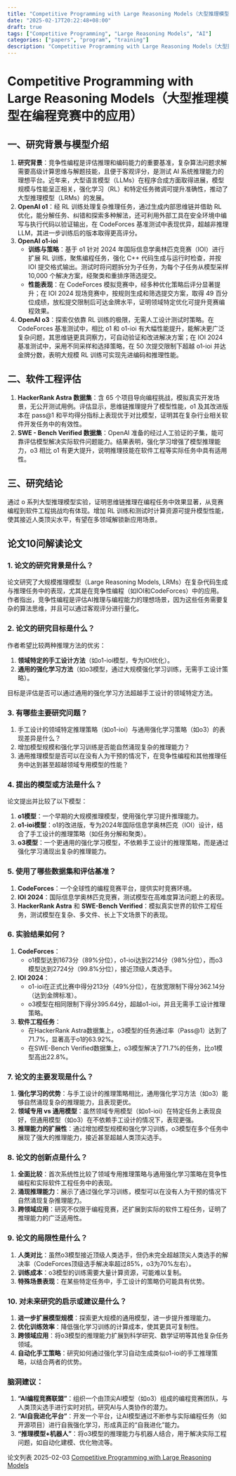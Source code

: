 ```yaml
---
title: "Competitive Programming with Large Reasoning Models（大型推理模型在编程竞赛中的应用）"
date: "2025-02-17T20:22:48+08:00"
draft: true
tags: ["Competitive Programming", "Large Reasoning Models", "AI"]
categories: ["papers", "program", "training"]
description: "Competitive Programming with Large Reasoning Models（大型推理模型在编程竞赛中的应用）"
---
```


# Competitive Programming with Large Reasoning Models（大型推理模型在编程竞赛中的应用）

## 一、研究背景与模型介绍

1. **研究背景**：竞争性编程是评估推理和编码能力的重要基准，复杂算法问题求解需要高级计算思维与解题技能，且便于客观评分，是测试 AI 系统推理能力的理想平台。近年来，大型语言模型（LLMs）在程序合成方面取得进展，模型规模与性能呈正相关，强化学习（RL）和特定任务微调可提升准确性，推动了大型推理模型（LRMs）的发展。
2. **OpenAI o1**：经 RL 训练处理复杂推理任务，通过生成内部思维链并借助 RL 优化，能分解任务、纠错和探索多种解法，还可利用外部工具在安全环境中编写与执行代码以验证输出，在 CodeForces 基准测试中表现优异，超越非推理 LLM，其进一步训练后的版本取得更高评分。
3. **OpenAI o1-ioi**
    - **训练与策略**：基于 o1 针对 2024 年国际信息学奥林匹克竞赛（IOI）进行扩展 RL 训练，聚焦编程任务，强化 C++ 代码生成与运行时检查，并按 IOI 提交格式输出。测试时将问题拆分为子任务，为每个子任务从模型采样 10,000 个解决方案，经聚类和重排序筛选提交。
    - **性能表现**：在 CodeForces 模拟竞赛中，经多种优化策略后评分显著提升；在 IOI 2024 现场竞赛中，按规则生成和筛选提交方案，取得 49 百分位成绩，放松提交限制后可达金牌水平，证明领域特定优化可提升竞赛编程效果。
4. **OpenAI o3**：探索仅依靠 RL 训练的极限，无需人工设计测试时策略。在 CodeForces 基准测试中，相比 o1 和 o1-ioi 有大幅性能提升，能解决更广泛复杂问题，其思维链更具洞察力，可自动验证和改进解决方案；在 IOI 2024 基准测试中，采用不同采样和选择策略，在 50 次提交限制下超越 o1-ioi 并达金牌分数，表明大规模 RL 训练可实现先进编码和推理性能。

## 二、软件工程评估

1. **HackerRank Astra 数据集**：含 65 个项目导向编程挑战，模拟真实开发场景，无公开测试用例。评估显示，思维链推理提升了模型性能，o1 及其改进版本在 pass@1 和平均得分指标上表现优于对比模型，证明其在复杂行业相关软件开发任务中的有效性。
2. **SWE - Bench Verified 数据集**：OpenAI 准备的经过人工验证的子集，能可靠评估模型解决实际软件问题能力。结果表明，强化学习增强了模型推理能力，o3 相比 o1 有更大提升，说明推理技能在软件工程等实际任务中具有适用性。

## 三、研究结论

通过 o 系列大型推理模型实验，证明思维链推理在编程任务中效果显著，从竞赛编程到软件工程挑战均有体现。增加 RL 训练和测试时计算资源可提升模型性能，使其接近人类顶尖水平，有望在多领域解锁新应用场景。

## 论文10问解读论文

### **1. 论文的研究背景是什么？**

论文研究了大规模推理模型（Large Reasoning Models, LRMs）在复杂代码生成与推理任务中的表现，尤其是在竞争性编程（如IOI和CodeForces）中的应用。作者指出，竞争性编程是评估AI推理与编程能力的理想场景，因为这些任务需要复杂的算法思维，并且可以通过客观评分进行量化。

### **2. 论文的研究目标是什么？**

作者希望比较两种推理方法的优劣：

1. **领域特定的手工设计方法**（如o1-ioi模型，专为IOI优化）。
2. **通用的强化学习方法**（如o3模型，通过大规模强化学习训练，无需手工设计策略）。

目标是评估是否可以通过通用的强化学习方法超越手工设计的领域特定方法。

### **3. 有哪些主要研究问题？**

1. 手工设计的领域特定推理策略（如o1-ioi）与通用强化学习策略（如o3）的表现差异是什么？
2. 增加模型规模和强化学习训练是否能自然涌现复杂的推理能力？
3. 通用推理模型是否可以在没有人为干预的情况下，在竞争性编程和其他推理任务中达到甚至超越领域专用模型的性能？

### **4. 提出的模型或方法是什么？**

论文提出并比较了以下模型：

1. **o1模型**：一个早期的大规模推理模型，使用强化学习提升推理能力。
2. **o1-ioi模型**：o1的改进版，专为2024年国际信息学奥林匹克（IOI）设计，结合了手工设计的推理策略（如任务分解和聚类）。
3. **o3模型**：一个更通用的强化学习模型，不依赖手工设计的推理策略，而是通过强化学习涌现出复杂的推理能力。

### **5. 使用了哪些数据集和评估基准？**

1. **CodeForces**：一个全球性的编程竞赛平台，提供实时竞赛环境。
2. **IOI 2024**：国际信息学奥林匹克竞赛，测试模型在高难度算法问题上的表现。
3. **HackerRank Astra** 和 **SWE-Bench Verified**：模拟真实世界的软件工程任务，测试模型在复杂、多文件、长上下文场景下的表现。

### **6. 实验结果如何？**

1. **CodeForces**：
   - o1模型达到1673分（89%分位），o1-ioi达到2214分（98%分位），而o3模型达到2724分（99.8%分位），接近顶级人类选手。
2. **IOI 2024**：
   - o1-ioi在正式比赛中得分213分（49%分位），在放宽限制下得分362.14分（达到金牌标准）。
   - o3模型在相同限制下得分395.64分，超越o1-ioi，并且无需手工设计推理策略。
3. **软件工程任务**：
   - 在HackerRank Astra数据集上，o3模型的任务通过率（Pass@1）达到了71.7%，显著高于o1的63.92%。
   - 在SWE-Bench Verified数据集上，o3模型解决了71.7%的任务，比o1模型高出22.8%。

### **7. 论文的主要发现是什么？**

1. **强化学习的优势**：与手工设计的推理策略相比，通用强化学习方法（如o3）能够自然涌现复杂的推理能力，且表现更优。
2. **领域专用 vs 通用模型**：虽然领域专用模型（如o1-ioi）在特定任务上表现良好，但通用模型（如o3）在不依赖手工设计的情况下，表现更强。
3. **推理能力的扩展性**：通过增加模型规模和强化学习训练，o3模型在多个任务中展现了强大的推理能力，接近甚至超越人类顶尖选手。

### **8. 论文的创新点是什么？**

1. **全面比较**：首次系统性比较了领域专用推理策略与通用强化学习策略在竞争性编程和实际软件工程任务中的表现。
2. **涌现推理能力**：展示了通过强化学习训练，模型可以在没有人为干预的情况下自然涌现复杂推理能力。
3. **跨领域应用**：研究不仅限于编程竞赛，还扩展到实际的软件工程任务，证明了推理能力的广泛适用性。

### **9. 论文的局限性是什么？**

1. **人类对比**：虽然o3模型接近顶级人类选手，但仍未完全超越顶尖人类选手的解决率（CodeForces顶级选手解决率超过85%，o3为70%左右）。
2. **训练成本**：o3模型的训练需要大量计算资源，可能难以复制。
3. **特殊场景表现**：在某些特定任务中，手工设计的策略仍可能具有优势。

### **10. 对未来研究的启示或建议是什么？**

1. **进一步扩展模型规模**：探索更大规模的通用模型，进一步提升推理能力。
2. **优化训练效率**：降低强化学习训练的计算成本，使其更具可复制性。
3. **跨领域应用**：将o3模型的推理能力扩展到科学研究、数学证明等其他复杂任务领域。
4. **自动化手工策略**：研究如何通过强化学习自动生成类似o1-ioi的手工推理策略，以结合两者的优势。

### **脑洞建议：**

1. **“AI编程竞赛联盟”**：组织一个由顶尖AI模型（如o3）组成的编程竞赛团队，与人类顶尖选手进行实时对抗，研究AI与人类协作的潜力。
2. **“AI自我进化平台”**：开发一个平台，让AI模型通过不断参与实际编程任务（如开源项目）进行自我强化学习，形成真正的“自我进化”能力。
3. **“推理模型+机器人”**：将o3模型的推理能力与机器人结合，用于解决实际工程问题，如自动化建模、优化物流等。

论文列表
2025-02-03
[Competitive Programming with Large Reasoning Models](https://arxiv.org/pdf/2502.06807)
